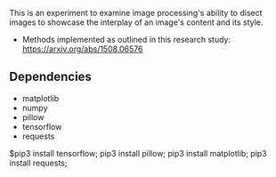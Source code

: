 This is an experiment to examine image processing's ability to disect images to
showcase the interplay of an image's content and its style.

- Methods implemented as outlined in this research study: https://arxiv.org/abs/1508.06576

## Dependencies

- matplotlib
- numpy
- pillow
- tensorflow
- requests

$pip3 install tensorflow;
pip3 install pillow;
pip3 install matplotlib;
pip3 install requests;
